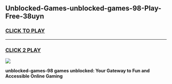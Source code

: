 
## Unblocked-Games-unblocked-games-98-Play-Free-38uyn
<h3>
<a href="https://premium76.site?title=unblocked-games-98&ref=21A">CLICK TO PLAY</a></h3>
<hr>

<h3>
<a href="https://premium76.site?title=unblocked-games-98&ref=21A">CLICK 2 PLAY</a>
  
</h3>

<a href="https://premium76.site?title=unblocked-games-98&ref=21A"><img src="https://clearcache.store/games.png"></a>


**unblocked-games-98 games unblocked: Your Gateway to Fun and Accessible Online Gaming**
